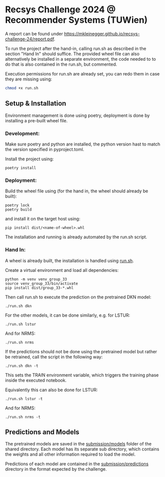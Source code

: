 # Recsys Challenge 2024 @ Recommender Systems (TUWien)

A report can be found under https://mkleinegger.github.io/recsys-challenge-24/report.pdf.

To run the project after the hand-in, calling run.sh as described in the section "Hand In" should
suffice.
The provided wheel file can also alternatively be installed in a separate environment, the code
needed to to do that is also contained in the run.sh, but commented.

Execution permissions for run.sh are already set, you can redo them in case they are missing using:
```bash
chmod +x run.sh
```

## Setup & Installation
Environment management is done using poetry, deployment is done by installing a
pre-built wheel file.


### Development:
Make sure poetry and python are installed, the python version hast to match
the version specified in pyproject.toml.

Install the project using:
```shell
poetry install
```

### Deployment:
Build the wheel file using (for the hand in, the wheel should already be built):

```shell
poetry lock
poetry build
```

and install it on the target host using:

```shell
pip install dist/<name-of-wheel>.whl
```

The installation and running is already automated by the run.sh script.

### Hand In:
A wheel is already built, the installation is handled using [run.sh](./run.sh).

Create a virtual environment and load all dependencies:
```shell
python -m venv venv_group_33
source venv_group_33/bin/activate
pip install dist/group_33-*.whl
```

Then call run.sh to execute the prediction on the pretrained DKN model:
```shell
./run.sh dkn
```

For the other models, it can be done similarly, e.g. for LSTUR:
```shell
./run.sh lstur
```

And for NRMS:
```shell
./run.sh nrms
```

If the predictions should not be done using the pretrained model
but rather be retrained, call the script in the following way:
```shell
./run.sh dkn -t
```

This sets the TRAIN environment variable, which triggers the training phase inside the
executed notebook.

Equivalently this can also be done for LSTUR:
```shell
./run.sh lstur -t
```

And for NRMS:
```shell
./run.sh nrms -t
```

## Predictions and Models

The pretrained models are saved in the [submission/models](~/shared/194.035-2024S/groups/Gruppe_33/Group_33/submission/models) folder of the shared directory. Each model has its separate sub directory, which contains the weights and all other information required to load the model.

Predictions of each model are contained in the [submission/predictions](~/shared/194.035-2024S/groups/Gruppe_33/Group_33/submission/predictions) directory in the format expected by the challenge. 
